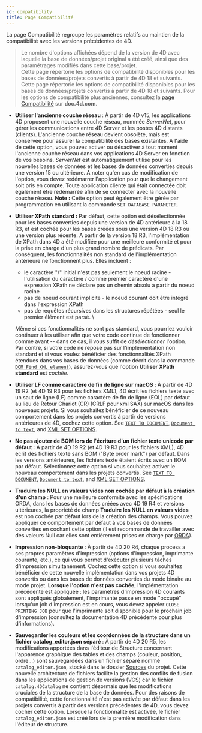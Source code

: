 ```yaml
---
id: compatibility
title: Page Compatibilité
---
```


La page Compatibilité regroupe les paramètres relatifs au maintien de la compatibilité avec les versions précédentes de 4D.

> Le nombre d'options affichées dépend de la version de 4D avec laquelle la base de données/projet original a été créé, ainsi que des paramétrages modifiés dans cette base/projet.\
> Cette page répertorie les options de compatibilité disponibles pour les bases de données/projets convertis à partir de 4D 18 et suivants.\
> Cette page répertorie les options de compatibilité disponibles pour les bases de données/projets convertis à partir de 4D 18 et suivants. Pour les options de compatibilité plus anciennes, consultez la [page Compatibilité](https://doc.4d.com/4Dv20/4D/20.2/Compatibility-page.300-6750362.en.html) sur **doc.4d.com**.

- **Utiliser l'ancienne couche réseau** : À partir de 4D v15, les applications 4D proposent une nouvelle couche réseau, nommée *ServerNet*, pour gérer les communications entre 4D Server et les postes 4D distants (clients). L'ancienne couche réseau devient obsolète, mais est conservée pour assurer la compatibilité des bases existantes. A l'aide de cette option, vous pouvez activer ou désactiver à tout moment l'ancienne couche réseau dans vos applications 4D Server en fonction de vos besoins. *ServerNet* est automatiquement utilisé pour les nouvelles bases de données et les bases de données converties depuis une version 15 ou ultérieure. A noter qu'en cas de modification de l'option, vous devez redémarrer l'application pour que le changement soit pris en compte. Toute application cliente qui était connectée doit également être redémarrée afin de se connecter avec la nouvelle couche réseau.
    **Note :** Cette option peut également être gérée par programmation en utilisant la commande `SET DATABASE PARAMETER`.

- **Utiliser XPath standard :** Par défaut, cette option est désélectionnée pour les bases converties depuis une version de 4D antérieure à la 18 R3, et est cochée pour les bases créées sous une version 4D 18 R3 ou une version plus récente. A partir de la version 18 R3, l'implémentation de XPath dans 4D a été modifiée pour une meilleure conformité et pour la prise en charge d'un plus grand nombre de prédicats. Par conséquent, les fonctionnalités non standard de l'implémentation antérieure ne fonctionnent plus. Elles incluent :

    - le caractère "/" initial n'est pas seulement le noeud racine - l'utilisation du caractère / comme premier caractère d'une expression XPath ne déclare pas un chemin absolu à partir du noeud racine
    - pas de noeud courant implicite - le noeud courant doit être intégré dans l'expression XPath
    - pas de requêtes récursives dans les structures répétées - seul le premier élément est parsé. \

    Même si ces fonctionnalités ne sont pas standard, vous pourriez vouloir continuer à les utiliser afin que votre code continue de fonctionner comme avant -- dans ce cas, il vous suffit de *désélectionner* l'option. Par contre, si votre code ne repose pas sur l'implémentation non standard et si vous voulez bénéficier des fonctionnalités XPath étendues dans vos bases de données (comme décrit dans la commande [`DOM Find XML element`](https://doc.4d.com/4dv20/help/command/fe/page864.html)), assurez-vous que l'option **Utiliser XPath standard** est *cochée*.

- **Utiliser LF comme caractère de fin de ligne sur macOS :** À partir de 4D 19 R2 (et 4D 19 R3 pour les fichiers XML), 4D écrit les fichiers texte avec un saut de ligne (LF) comme caractère de fin de ligne (EOL) par défaut au lieu de Retour Chariot (CR) (CRLF pour xml SAX) sur macOS dans les nouveaux projets. Si vous souhaitez bénéficier de ce nouveau comportement dans les projets convertis à partir de versions antérieures de 4D, cochez cette option. See [`TEXT TO DOCUMENT`](../commands-legacy/text-to-document.md), [`Document to text`](../commands-legacy/document-to-text.md), and [XML SET OPTIONS](../commands-legacy/xml-set-options.md).

- **Ne pas ajouter de BOM lors de l'écriture d'un fichier texte unicode par défaut :** À partir de 4D 19 R2 (et 4D 19 R3 pour les fichiers XML), 4D écrit des fichiers texte sans BOM ("Byte order mark") par défaut. Dans les versions antérieures, les fichiers texte étaient écrits avec un BOM par défaut. Sélectionnez cette option si vous souhaitez activer le nouveau comportement dans les projets convertis. See [`TEXT TO DOCUMENT`](../commands-legacy/text-to-document.md), [`Document to text`](../commands-legacy/document-to-text.md), and [XML SET OPTIONS](../commands-legacy/xml-set-options.md).

- **Traduire les NULL en valeurs vides non cochée par défaut à la création d'un champ** : Pour une meilleure conformité avec les spécifications ORDA, dans les bases de données créées avec 4D 19 R4 et versions ultérieures, la propriété de champ **Traduire les NULL en valeurs vides** est non cochée par défaut lors de la création des champs. Vous pouvez appliquer ce comportement par défaut à vos bases de données converties en cochant cette option (il est recommandé de travailler avec des valeurs Null car elles sont entièrement prises en charge par [ORDA](../ORDA/overview.md)).

- **Impression non-bloquante** : À partir de 4D 20 R4, chaque process a ses propres paramètres d'impression (options d'impression, imprimante courante, etc.), ce qui vous permet d'exécuter plusieurs tâches d'impression simultanément. Cochez cette option si vous souhaitez bénéficier de cette nouvelle implémentation dans vos projets 4D convertis ou dans les bases de données converties du mode binaire au mode projet. **Lorsque l'option n'est pas cochée**, l'implémentation précédente est appliquée : les paramètres d'impression 4D courants sont appliqués globalement, l'imprimante passe en mode "occupé" lorsqu'un job d'impression est en cours, vous devez appeler `CLOSE PRINTING JOB` pour que l'imprimante soit disponible pour le prochain job d'impression (consultez la documentation 4D précédente pour plus d'informations).

- **Sauvegarder les couleurs et les coordonnées de la structure dans un fichier catalog_editor.json séparé** : À partir de 4D 20 R5, les modifications apportées dans l'éditeur de Structure concernant l'apparence graphique des tables et des champs (couleur, position, ordre...) sont sauvegardées dans un fichier séparé nommé `catalog_editor.json`, stocké dans le dossier [Sources](../Project/architecture.md#sources) du projet. Cette nouvelle architecture de fichiers facilite la gestion des conflits de fusion dans les applications de gestion de versions (VCS) car le fichier `catalog.4DCatalog` ne contient désormais que les modifications cruciales de la structure de la base de données. Pour des raisons de compatibilité, cette fonctionnalité n'est pas activée par défaut dans les projets convertis à partir des versions précédentes de 4D, vous devez cocher cette option. Lorsque la fonctionnalité est activée, le fichier `catalog_editor.json` est créé lors de la première modification dans l'éditeur de structure.